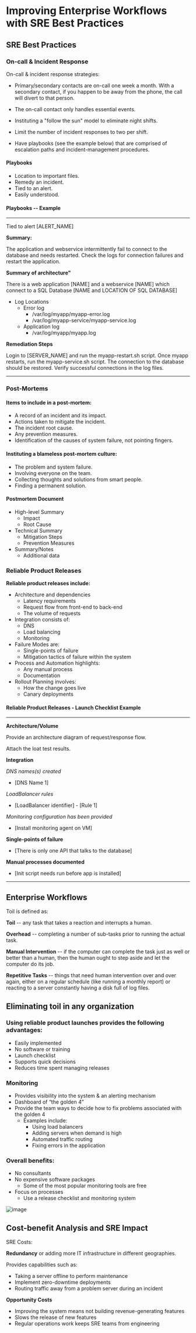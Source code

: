 # Improving Enterprise Workflows with SRE Best Practices

## SRE Best Practices

### On-call & Incident Response

On-call & incident response strategies:

* Primary/secondary contacts are on-call one week a month. With a secondary contact, if you happen to be away from the phone, the call will divert to that person.

* The on-call contact only handles essential events.

* Instituting a "follow the sun" model to eliminate night shifts.

* Limit the number of incident responses to two per shift.

* Have playbooks (see the example below) that are comprised of escalation paths and incident-management procedures.

#### Playbooks

* Location to important files.
* Remedy an incident.
* Tied to an alert.
* Easily understood.

#### Playbooks -- Example

---------------------------------------------------------

Tied to alert [ALERT_NAME]

**Summary:**

The application and webservice intermittently fail to connect to the database and needs restarted. Check the logs for connection failures and restart the application.

**Summary of architecture"**

There is a web application [NAME] and a webservice [NAME] which connect to a SQL Database [NAME and LOCATION OF SQL DATABASE]

* Log Locations
    * Error log
        * /var/log/myapp/myapp-error.log
        * /var/log/myapp-service/myapp-service.log
    * Application log
        * /var/log/myapp/myapp.log

**Remediation Steps**

Login to [SERVER_NAME] and run the myapp-restart.sh script. Once myapp restarts, run the myapp-service.sh script. The connection to the database should be restored. Verify successful connections in the log files.

---------------------------------------------------------

### Post-Mortems

#### Items to include in a post-mortem:

* A record of an incident and its impact.
* Actions taken to mitigate the incident.
* The incident root cause.
* Any prevention measures.
* Identification of the causes of system failure, not pointing fingers.

#### Instituting a blameless post-mortem culture:

* The problem and system failure.
* Involving everyone on the team.
* Collecting thoughts and solutions from smart people.
* Finding a permanent solution.

#### Postmortem Document

* High-level Summary
    * Impact
    * Root Cause
* Technical Summary
    * Mitigation Steps
    * Prevention Measures
* Summary/Notes
    * Additional data

### Reliable Product Releases

**Reliable product releases include:**

* Architecture and dependencies
    * Latency requirements
    * Request flow from front-end to back-end
    * The volume of requests
* Integration consists of:
    * DNS
    * Load balancing
    * Monitoring
* Failure Modes are:
    * Single-points of failure
    * Mitigation tactics of failure within the system
* Process and Automation highlights:
    * Any manual process
    * Documentation
* Rollout Planning involves:
    * How the change goes live
    * Canary deployments

#### Reliable Product Releases - Launch Checklist Example

---------------------------------------------------------

**Architecture/Volume**

Provide an architecture diagram of request/response flow.

Attach the loat test results.

**Integration**

*DNS names(s) created*

* [DNS Name 1]

*LoadBalancer rules*

* [LoadBalancer identifier] - [Rule 1]

*Monitoring configuration has been provided*

* [Install monitoring agent on VM]

**Single-points of failure**

* [There is only one API that talks to the database]

**Manual processes documented**

* [Init script needs run before app is installed]

---------------------------------------------------------

## Enterprise Workflows

Toil is defined as:

**Toil** -- any task that takes a reaction and interrupts a human.

**Overhead** -- completing a number of sub-tasks prior to running the actual task.

**Manual Intervention** -- if the computer can complete the task just as well or better than a human, then the human ought to step aside and let the computer do its job.

**Repetitive Tasks** -- things that need human intervention over and over again, either on a regular schedule (like running a monthly report) or reacting to a server constantly having a disk full of log files.

## Eliminating toil in any organization

### Using reliable product launches provides the following advantages:

* Easily implemented
* No software or training
* Launch checklist
* Supports quick decisions
* Reduces time spent managing releases

### Monitoring

* Provides visibility into the system & an alerting mechanism
* Dashboard of “the golden 4”
* Provide the team ways to decide how to fix problems associated with the golden 4
    * Examples include:
        * Using load balancers
        * Adding servers when demand is high
        * Automated traffic routing
        * Fixing errors in the application

### Overall benefits:

* No consultants
* No expensive software packages
    * Some of the most popular monitoring tools are free
* Focus on processes
    * Use a release checklist and monitoring system

![image](img/enterprise-workflows.jpg)

## Cost-benefit Analysis and SRE Impact

SRE Costs:

**Redundancy** or adding more IT infrastructure in different geographies.

Provides capabilities such as:

* Taking a server offline to perform maintenance
* Implement zero-downtime deployments
* Routing traffic away from a problem server during an incident

**Opportunity Costs**

* Improving the system means not building revenue-generating features
* Slows the release of new features
* Regular operations work keeps SRE teams from engineering